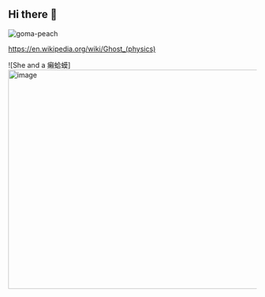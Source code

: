 ## Hi there 👋

<!--

**Here are some ideas to get you started:**

🙋‍♀️ A short introduction - what is your organization all about?
🌈 Contribution guidelines - how can the community get involved?
👩‍💻 Useful resources - where can the community find your docs? Is there anything else the community should know?
🍿 Fun facts - what does your team eat for breakfast?
🧙 Remember, you can do mighty things with the power of [Markdown](https://docs.github.com/github/writing-on-github/getting-started-with-writing-and-formatting-on-github/basic-writing-and-formatting-syntax)
-->
![goma-peach](https://github.com/user-attachments/assets/36694e33-06c6-4904-8b9e-9635d777a6b2)

https://en.wikipedia.org/wiki/Ghost_(physics)

![She and a 癩蛤蟆]<img width="680" height="445" alt="image" src="https://github.com/user-attachments/assets/e30a02df-b6de-4f31-91ed-0b1c2aa78c75" />
